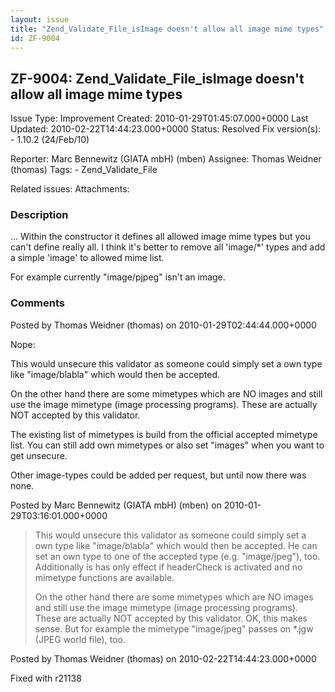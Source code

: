 ```yaml
---
layout: issue
title: "Zend_Validate_File_isImage doesn't allow all image mime types"
id: ZF-9004
---
```


ZF-9004: Zend\_Validate\_File\_isImage doesn't allow all image mime types
-------------------------------------------------------------------------

 Issue Type: Improvement Created: 2010-01-29T01:45:07.000+0000 Last Updated: 2010-02-22T14:44:23.000+0000 Status: Resolved Fix version(s): - 1.10.2 (24/Feb/10)
 
 Reporter:  Marc Bennewitz (GIATA mbH) (mben)  Assignee:  Thomas Weidner (thomas)  Tags: - Zend\_Validate\_File
 
 Related issues: 
 Attachments: 
### Description

... Within the constructor it defines all allowed image mime types but you can't define really all. I think it's better to remove all 'image/\*' types and add a simple 'image' to allowed mime list.

For example currently "image/pjpeg" isn't an image.

 

 

### Comments

Posted by Thomas Weidner (thomas) on 2010-01-29T02:44:44.000+0000

Nope:

This would unsecure this validator as someone could simply set a own type like "image/blabla" which would then be accepted.

On the other hand there are some mimetypes which are NO images and still use the image mimetype (image processing programs). These are actually NOT accepted by this validator.

The existing list of mimetypes is build from the official accepted mimetype list. You can still add own mimetypes or also set "images" when you want to get unsecure.

Other image-types could be added per request, but until now there was none.

 

 

Posted by Marc Bennewitz (GIATA mbH) (mben) on 2010-01-29T03:16:01.000+0000

> This would unsecure this validator as someone could simply set a own type like "image/blabla" which would then be accepted. He can set an own type to one of the accepted type (e.g. "image/jpeg"), too. Additionally is has only effect if headerCheck is activated and no mimetype functions are available.
> 
> On the other hand there are some mimetypes which are NO images and still use the image mimetype (image processing programs). These are actually NOT accepted by this validator. OK, this makes sense. But for example the mimetype "image/jpeg" passes on \*.jgw (JPEG world file), too.

 

 

Posted by Thomas Weidner (thomas) on 2010-02-22T14:44:23.000+0000

Fixed with r21138

 

 